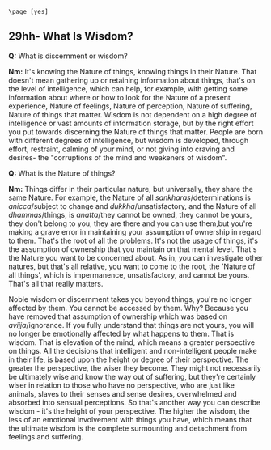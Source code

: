 ```{=context}
\page [yes]
```
## 29hh- What Is Wisdom?

**Q:** What is discernment or wisdom?

**Nm:** It\'s knowing the Nature of things, knowing things in their
Nature. That doesn\'t mean gathering up or retaining information about
things, that's on the level of intelligence, which can help, for
example, with getting some information about where or how to look for
the Nature of a present experience, Nature of feelings, Nature of
perception, Nature of suffering, Nature of things that matter. Wisdom is
not dependent on a high degree of intelligence or vast amounts of
information storage, but by the right effort you put towards discerning
the Nature of things that matter. People are born with different degrees
of intelligence, but wisdom is developed, through effort, restraint,
calming of your mind, or not giving into craving and desires- the
"corruptions of the mind and weakeners of wisdom".

**Q:** What is the Nature of things?

**Nm:** Things differ in their particular nature, but universally, they
share the same Nature. For example, the Nature of all
*sankharas*/determinations is *anicca*/subject to change and
*dukkha*/unsatisfactory, and the Nature of all *dhammas*/things, is
*anatta*/they cannot be owned, they cannot be yours, they don\'t belong
to you, they are there and you can use them,but you\'re making a grave
error in maintaining your assumption of ownership in regard to them.
That\'s the root of all the problems. It\'s not the usage of things,
it\'s the assumption of ownership that you maintain on that mental
level. That\'s the Nature you want to be concerned about. As in, you can
investigate other natures, but that\'s all relative, you want to come to
the root, the 'Nature of all things', which is impermanence,
unsatisfactory, and cannot be yours. That\'s all that really matters.

Noble wisdom or discernment takes you beyond things, you\'re no longer
affected by them. You cannot be accessed by them. Why? Because you have
removed that assumption of ownership which was based on
*avijja*/ignorance. If you fully understand that things are not yours,
you will no longer be emotionally affected by what happens to them. That
is wisdom. That is elevation of the mind, which means a greater
perspective on things. All the decisions that intelligent and
non-intelligent people make in their life, is based upon the height or
degree of their perspective. The greater the perspective, the wiser they
become. They might not necessarily be ultimately wise and know the way
out of suffering, but they\'re certainly wiser in relation to those who
have no perspective, who are just like animals, slaves to their senses
and sense desires, overwhelmed and absorbed into sensual perceptions. So
that\'s another way you can describe wisdom - it\'s the height of your
perspective. The higher the wisdom, the less of an emotional involvement
with things you have, which means that the ultimate wisdom is the
complete surmounting and detachment from feelings and suffering.